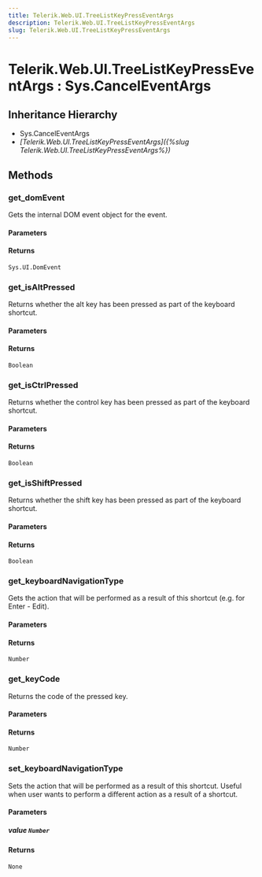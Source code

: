```yaml
---
title: Telerik.Web.UI.TreeListKeyPressEventArgs
description: Telerik.Web.UI.TreeListKeyPressEventArgs
slug: Telerik.Web.UI.TreeListKeyPressEventArgs
---
```


# Telerik.Web.UI.TreeListKeyPressEventArgs : Sys.CancelEventArgs

## Inheritance Hierarchy

* Sys.CancelEventArgs
* *[Telerik.Web.UI.TreeListKeyPressEventArgs]({%slug Telerik.Web.UI.TreeListKeyPressEventArgs%})*


## Methods

### get_domEvent

Gets the internal DOM event object for the event.

#### Parameters

#### Returns

`Sys.UI.DomEvent`

### get_isAltPressed

Returns whether the alt key has been pressed as part of the keyboard shortcut.

#### Parameters

#### Returns

`Boolean`

### get_isCtrlPressed

Returns whether the control key has been pressed as part of the keyboard shortcut.

#### Parameters

#### Returns

`Boolean`

### get_isShiftPressed

Returns whether the shift key has been pressed as part of the keyboard shortcut.

#### Parameters

#### Returns

`Boolean`

### get_keyboardNavigationType

Gets the action that will be performed as a result of this shortcut (e.g. for Enter - Edit).

#### Parameters

#### Returns

`Number`

### get_keyCode

Returns the code of the pressed key.

#### Parameters

#### Returns

`Number`

### set_keyboardNavigationType

Sets the action that will be performed as a result of this shortcut. Useful when user wants to perform a different action as a result of a shortcut.

#### Parameters

##### value `Number`

#### Returns

`None`

